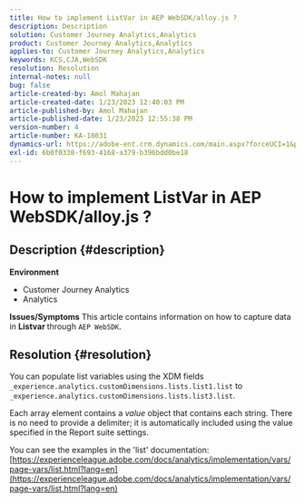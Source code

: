 ```yaml
---
title: How to implement ListVar in AEP WebSDK/alloy.js ?
description: Description
solution: Customer Journey Analytics,Analytics
product: Customer Journey Analytics,Analytics
applies-to: Customer Journey Analytics,Analytics
keywords: KCS,CJA,WebSDK
resolution: Resolution
internal-notes: null
bug: false
article-created-by: Amol Mahajan
article-created-date: 1/23/2023 12:40:03 PM
article-published-by: Amol Mahajan
article-published-date: 1/23/2023 12:55:38 PM
version-number: 4
article-number: KA-18031
dynamics-url: https://adobe-ent.crm.dynamics.com/main.aspx?forceUCI=1&pagetype=entityrecord&etn=knowledgearticle&id=ea81f808-1b9b-ed11-aad1-6045bd006239
exl-id: 6b0f0338-f693-4168-a379-b396bdd0be18
---
```

# How to implement ListVar in AEP WebSDK/alloy.js ?

## Description {#description}

<b>Environment</b>
- Customer Journey Analytics
- Analytics



<b>Issues/Symptoms</b>
This article contains information on how to capture data in <b>Listvar </b>through `AEP WebSDK`.


## Resolution {#resolution}

You can populate list variables using the XDM fields<br>
`_experience.analytics.customDimensions.lists.list1.list` to `_experience.analytics.customDimensions.lists.list3.list`.

Each array element contains a *value* object that contains each string. There is no need to provide a delimiter; it is automatically included using the value specified in the Report suite settings.

You can see the examples in the 'list' documentation: [https://experienceleague.adobe.com/docs/analytics/implementation/vars/page-vars/list.html?lang=en](https://experienceleague.adobe.com/docs/analytics/implementation/vars/page-vars/list.html?lang=en)
